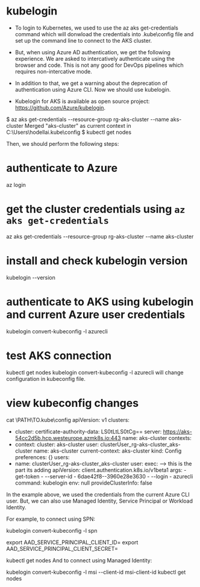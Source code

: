 # kubelogin
- To login to Kubernetes, we used to use the az aks get-credentials command which will donwload the credentials into .kube\config file and set up the command line to connect to the AKS cluster. 
- But, when using Azure AD authentication, we get the following experience. We are asked to intercatively authenticate using the browser and code. This is not any good for DevOps pipelines which requires non-intercative mode. 
- In addition to that, we get a warning about the deprecation of authentication using Azure CLI. Now we should use kubelogin.
  
- Kubelogin for AKS is available as open source project: https://github.com/Azure/kubelogin.

 $ az aks get-credentials --resource-group rg-aks-cluster --name aks-cluster
Merged "aks-cluster" as current context in C:\Users\hodellai\.kube\config
 $ kubectl get nodes


Then, we should perform the following steps:

# authenticate to Azure
az login

# get the cluster credentials using `az aks get-credentials`
az aks get-credentials --resource-group rg-aks-cluster --name aks-cluster

# install and check kubelogin version
kubelogin --version

# authenticate to AKS using kubelogin and current Azure user credentials
kubelogin convert-kubeconfig -l azurecli

# test AKS connection
kubectl get nodes
kubelogin convert-kubeconfig -l azurecli will change configuration in kubeconfig file.

# view kubeconfig changes
cat \PATH\TO\.kube\config
apiVersion: v1
clusters:
- cluster:
    certificate-authority-data: LS0tL<REMOVED>tLS0tCg==
    server: https://aks-54cc2d5b.hcp.westeurope.azmk8s.io:443
  name: aks-cluster
contexts:
- context:
    cluster: aks-cluster
    user: clusterUser_rg-aks-cluster_aks-cluster
  name: aks-cluster
current-context: aks-cluster
kind: Config
preferences: {}
users:
- name: clusterUser_rg-aks-cluster_aks-cluster
  user:
    exec:  --> this is the part its adding 
      apiVersion: client.authentication.k8s.io/v1beta1
      args:
      - get-token
      - --server-id
      - 6dae42f8-<REMOVED>-3960e28e3630
      - --login
      - azurecli
      command: kubelogin
      env: null
      provideClusterInfo: false

In the example above, we used the credentials from the current Azure CLI user. But, we can also use Managed Identity, Service Principal or Workload Identity.

For example, to connect using SPN:

kubelogin convert-kubeconfig -l spn

export AAD_SERVICE_PRINCIPAL_CLIENT_ID=<spn client id>
export AAD_SERVICE_PRINCIPAL_CLIENT_SECRET=<spn secret>

kubectl get nodes
And to connect using Managed Identity:

kubelogin convert-kubeconfig -l msi --client-id msi-client-id
kubectl get nodes